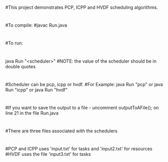 #This project demonstrates PCP, ICPP and HVDF scheduling algorithms.
#
#To compile: 
#javac Run.java
#
#To run:
#
java Run \"\<scheduler\>\"
#NOTE: the value of the scheduler should be in double quotes
#
#Scheduler can be pcp, icpp or hvdf.
#For Example: java Run \"pcp\" or java Run \"icpp\" or java Run \"hvdf\"
#
#If you want to save the output to a file - uncomment outputToAFile(); on line 21 in the file Run.java
#
#There are three files associated with the schedulers
#
#PCP and ICPP uses \'input.txt\' for tasks and \'input2.txt\' for resources
#HVDF uses the file \'input3.txt\' for tasks